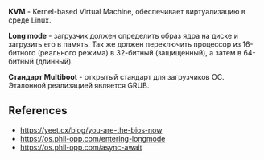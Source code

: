 
**KVM** - Kernel-based Virtual Machine, обеспечивает виртуализацию в среде Linux.

**Long mode** - загрузчик должен определить образ ядра на диске и загрузить его в память. Так же должен переключить процессор из 16-битного (реального режима) в 32-битный (защищенный), а затем в 64-битный (длинный).

**Стандарт Multiboot** - открытый стандарт для загрузчиков ОС. Эталонной реализацией является GRUB.

## References

- https://yeet.cx/blog/you-are-the-bios-now
- https://os.phil-opp.com/entering-longmode
- https://os.phil-opp.com/async-await
